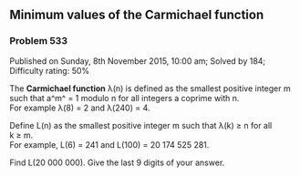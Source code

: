 Minimum values of the Carmichael function
-----------------------------------------

### Problem 533

Published on Sunday, 8th November 2015, 10:00 am; Solved by 184;
Difficulty rating: 50%

The **Carmichael function** λ(n) is defined as the smallest positive
integer m such that a^m^ = 1 modulo n for all integers a coprime with
n.\
 For example λ(8) = 2 and λ(240) = 4.

Define L(n) as the smallest positive integer m such that λ(k) ≥ n for
all k ≥ m.\
 For example, L(6) = 241 and L(100) = 20 174 525 281.

Find L(20 000 000). Give the last 9 digits of your answer.
